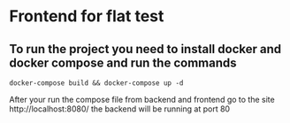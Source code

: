 # Frontend for flat test

## To run the project  you need to install docker  and docker compose and run the commands
```
docker-compose build && docker-compose up -d 
```

After  your run the compose  file  from backend and frontend go to the site http://localhost:8080/ 
the backend will be running at port 80 

